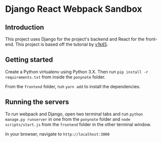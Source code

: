 # Django React  Webpack Sandbox

## Introduction

This project uses Django for the project's backend and React for the front-end. This project is based off the tutorial by [v1k45](http://v1k45.com/blog/modern-django-part-1-setting-up-django-and-react/).

## Getting started

Create a Python virtualenv using Python 3.X. Then run `pip install -r requirements.txt` from inside the `ponynote` folder.

From the `frontend` folder, run `yarn add` to install the dependencies.

## Running the servers

To run webpack and Django, open two terminal tabs and run `python manage.py runserver` in one from the `ponynote` folder and `node scripts/start.js` from the `frontend` folder in the other terminal window.

In your browser, navigate to `http://localhost:3000`